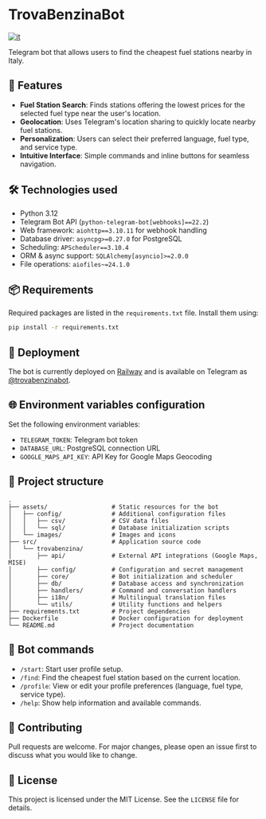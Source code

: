 # TrovaBenzinaBot

[![it](https://img.shields.io/badge/lang-italiano-green.svg)](https://github.com/LorenzoQC/TrovaBenzinaBot/blob/main/README.it.md)

Telegram bot that allows users to find the cheapest fuel stations nearby in Italy.

## 🚀 Features

* **Fuel Station Search**: Finds stations offering the lowest prices for the selected fuel type near the user's
  location.
* **Geolocation**: Uses Telegram's location sharing to quickly locate nearby fuel stations.
* **Personalization**: Users can select their preferred language, fuel type, and service type.
* **Intuitive Interface**: Simple commands and inline buttons for seamless navigation.

## 🛠️ Technologies used

* Python 3.12
* Telegram Bot API (`python-telegram-bot[webhooks]==22.2`)
* Web framework: `aiohttp==3.10.11` for webhook handling
* Database driver: `asyncpg>=0.27.0` for PostgreSQL
* Scheduling: `APScheduler==3.10.4`
* ORM & async support: `SQLAlchemy[asyncio]>=2.0.0`
* File operations: `aiofiles~=24.1.0`

## 📦 Requirements

Required packages are listed in the `requirements.txt` file. Install them using:

```bash
pip install -r requirements.txt
```

## 🚀 Deployment

The bot is currently deployed on [Railway](https://railway.app) and is available on Telegram
as [@trovabenzinabot](https://t.me/trovabenzinabot).

## 🌐 Environment variables configuration

Set the following environment variables:

* `TELEGRAM_TOKEN`: Telegram bot token
* `DATABASE_URL`: PostgreSQL connection URL
* `GOOGLE_MAPS_API_KEY`: API Key for Google Maps Geocoding

## 🔧 Project structure

```plaintext
.
├── assets/                  # Static resources for the bot
│   ├── config/              # Additional configuration files
│   │   ├── csv/             # CSV data files
│   │   └── sql/             # Database initialization scripts
│   └── images/              # Images and icons
├── src/                     # Application source code
│   └── trovabenzina/
│       ├── api/             # External API integrations (Google Maps, MISE)
│       ├── config/          # Configuration and secret management
│       ├── core/            # Bot initialization and scheduler
│       ├── db/              # Database access and synchronization
│       ├── handlers/        # Command and conversation handlers
│       ├── i18n/            # Multilingual translation files
│       └── utils/           # Utility functions and helpers
├── requirements.txt         # Project dependencies
├── Dockerfile               # Docker configuration for deployment
└── README.md                # Project documentation
```

## 📌 Bot commands

* `/start`: Start user profile setup.
* `/find`: Find the cheapest fuel station based on the current location.
* `/profile`: View or edit your profile preferences (language, fuel type, service type).
* `/help`: Show help information and available commands.

## 🤝 Contributing

Pull requests are welcome. For major changes, please open an issue first to discuss what you would like to change.

## 📄 License

This project is licensed under the MIT License. See the `LICENSE` file for details.

